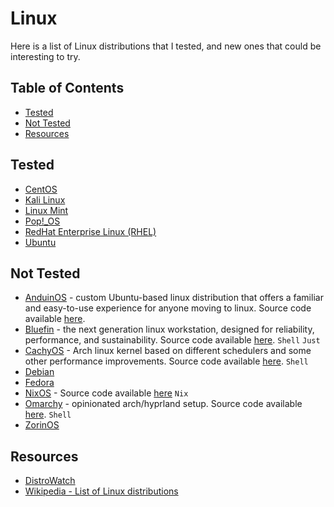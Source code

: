 # Linux <!-- omit in toc -->

Here is a list of Linux distributions that I tested, and new ones that could be interesting to try.

## Table of Contents <!-- omit in toc -->

- [Tested](#tested)
- [Not Tested](#not-tested)
- [Resources](#resources)

## Tested

- [CentOS](https://www.centos.org)
- [Kali Linux](https://www.kali.org)
- [Linux Mint](https://linuxmint.com)
- [Pop!_OS](https://system76.com/pop)
- [RedHat Enterprise Linux (RHEL)](https://www.redhat.com)
- [Ubuntu](https://ubuntu.com)

## Not Tested

- [AnduinOS](https://www.anduinos.com) - custom Ubuntu-based linux distribution that offers a familiar and easy-to-use experience for anyone moving to linux. Source code available [here](https://github.com/Anduin2017/AnduinOS/).
- [Bluefin](https://projectbluefin.io) - the next generation linux workstation, designed for reliability, performance, and sustainability. Source code available [here](https://github.com/ublue-os/bluefin). `Shell` `Just`
- [CachyOS](https://cachyos.org) - Arch linux kernel based on different schedulers and some other performance improvements. Source code available [here](https://github.com/CachyOS/linux-cachyos). `Shell`
- [Debian](https://www.debian.org)
- [Fedora](https://fedoraproject.org)
- [NixOS](https://nixos.org) - Source code available [here](https://github.com/NixOS/nixpkgs) `Nix`
- [Omarchy](https://omarchy.org) - opinionated arch/hyprland setup. Source code available [here](https://github.com/basecamp/omarchy). `Shell`
- [ZorinOS](https://zorin.com)

## Resources

- [DistroWatch](https://distrowatch.com)
- [Wikipedia - List of Linux distributions](https://en.wikipedia.org/wiki/List_of_Linux_distributions)
